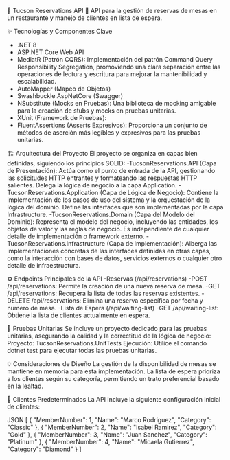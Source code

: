 🌟 Tucson Reservations API 🌟
API para la gestión de reservas de mesas en un restaurante y manejo de clientes en lista de espera.

✨ Tecnologías y Componentes Clave
- .NET 8
- ASP.NET Core Web API
- MediatR (Patrón CQRS): Implementación del patrón Command Query Responsibility Segregation, promoviendo una clara separación entre las operaciones de lectura y escritura para mejorar la mantenibilidad y escalabilidad.
- AutoMapper (Mapeo de Objetos)
- Swashbuckle.AspNetCore (Swagger)
- NSubstitute (Mocks en Pruebas): Una biblioteca de mocking amigable para la creación de stubs y mocks en pruebas unitarias.
- XUnit (Framework de Pruebas): 
- FluentAssertions (Asserts Expresivos): Proporciona un conjunto de métodos de aserción más legibles y expresivos para las pruebas unitarias.

🏗️ Arquitectura del Proyecto
El proyecto se organiza en capas bien definidas, siguiendo los principios SOLID:
-TucsonReservations.API (Capa de Presentación): Actúa como el punto de entrada de la API, gestionando las solicitudes HTTP entrantes y formateando las respuestas HTTP salientes. Delega la lógica de negocio a la capa Application.
-TucsonReservations.Application (Capa de Lógica de Negocio): Contiene la implementación de los casos de uso del sistema y la orquestación de la lógica del dominio. Define las interfaces que son implementadas por la capa Infrastructure.
-TucsonReservations.Domain (Capa del Modelo del Dominio): Representa el modelo del negocio, incluyendo las entidades, los objetos de valor y las reglas de negocio. Es independiente de cualquier detalle de implementación o framework externo.
-TucsonReservations.Infrastructure (Capa de Implementación): Alberga las implementaciones concretas de las interfaces definidas en otras capas, como la interacción con bases de datos, servicios externos o cualquier otro detalle de infraestructura.

⚙️ Endpoints Principales de la API
-Reservas (/api/reservations)
  -POST /api/reservations: Permite la creación de una nueva reserva de mesa.
  -GET /api/reservations: Recupera la lista de todas las reservas existentes.
  -DELETE /api/reservations: Elimina una reserva específica por fecha y numero de mesa.
-Lista de Espera (/api/waiting-list)
  -GET /api/waiting-list: Obtiene la lista de clientes actualmente en espera.
  
🧪 Pruebas Unitarias
Se incluye un proyecto dedicado para las pruebas unitarias, asegurando la calidad y la correctitud de la lógica de negocio:
Proyecto: TucsonReservations.UnitTests
Ejecución: Utilice el comando dotnet test para ejecutar todas las pruebas unitarias.

💡 Consideraciones de Diseño
La gestión de la disponibilidad de mesas se mantiene en memoria para esta implementación.
La lista de espera prioriza a los clientes según su categoría, permitiendo un trato preferencial basado en la lealtad.
 
👤 Clientes Predeterminados
La API incluye la siguiente configuración inicial de clientes:

JSON
[
  { "MemberNumber": 1, "Name": "Marco Rodriguez", "Category": "Classic" },
  { "MemberNumber": 2, "Name": "Isabel Ramirez", "Category": "Gold" },
  { "MemberNumber": 3, "Name": "Juan Sanchez", "Category": "Platinum" },
  { "MemberNumber": 4, "Name": "Micaela Gutierrez", "Category": "Diamond" }
]


